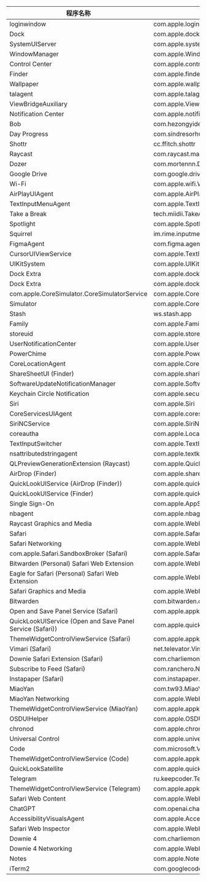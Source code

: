 | 程序名称                                                  | Bundle ID                                                   |
| --------------------------------------------------------- | ----------------------------------------------------------- |
| loginwindow                                               | com.apple.loginwindow                                       |
| Dock                                                      | com.apple.dock                                              |
| SystemUIServer                                            | com.apple.systemuiserver                                    |
| WindowManager                                             | com.apple.WindowManager                                     |
| Control Center                                            | com.apple.controlcenter                                     |
| Finder                                                    | com.apple.finder                                            |
| Wallpaper                                                 | com.apple.wallpaper.agent                                   |
| talagent                                                  | com.apple.talagent                                          |
| ViewBridgeAuxiliary                                       | com.apple.ViewBridgeAuxiliary                               |
| Notification Center                                       | com.apple.notificationcenterui                              |
| Bob                                                       | com.hezongyidev.Bob                                         |
| Day Progress                                              | com.sindresorhus.Day-Progress                               |
| Shottr                                                    | cc.ffitch.shottr                                            |
| Raycast                                                   | com.raycast.macos                                           |
| Dozer                                                     | com.mortennn.Dozer                                          |
| Google Drive                                              | com.google.drivefs.finderhelper.findersync                  |
| Wi-Fi                                                     | com.apple.wifi.WiFiAgent                                    |
| AirPlayUIAgent                                            | com.apple.AirPlayUIAgent                                    |
| TextInputMenuAgent                                        | com.apple.TextInputMenuAgent                                |
| Take a Break                                              | tech.miidii.TakeABreak                                      |
| Spotlight                                                 | com.apple.Spotlight                                         |
| Squirrel                                                  | im.rime.inputmethod.Squirrel                                |
| FigmaAgent                                                | com.figma.agent                                             |
| CursorUIViewService                                       | com.apple.TextInputUI.xpc.CursorUIViewService               |
| UIKitSystem                                               | com.apple.UIKitSystemApp                                    |
| Dock Extra                                                | com.apple.dock.extra                                        |
| Dock Extra                                                | com.apple.dock.external.extra.arm64                         |
| com.apple.CoreSimulator.CoreSimulatorService              | com.apple.CoreSimulator.CoreSimulatorService                |
| Simulator                                                 | com.apple.CoreSimulator.SimulatorTrampoline                 |
| Stash                                                     | ws.stash.app                                                |
| Family                                                    | com.apple.Family                                            |
| storeuid                                                  | com.apple.storeuid                                          |
| UserNotificationCenter                                    | com.apple.UserNotificationCenter                            |
| PowerChime                                                | com.apple.PowerChime                                        |
| CoreLocationAgent                                         | com.apple.CoreLocationAgent                                 |
| ShareSheetUI (Finder)                                     | com.apple.sharing.ShareSheetUI                              |
| SoftwareUpdateNotificationManager                         | com.apple.SoftwareUpdateNotificationManager                 |
| Keychain Circle Notification                              | com.apple.security.Keychain-Circle-Notification             |
| Siri                                                      | com.apple.Siri                                              |
| CoreServicesUIAgent                                       | com.apple.coreservices.uiagent                              |
| SiriNCService                                             | com.apple.SiriNCService                                     |
| coreautha                                                 | com.apple.LocalAuthentication.UIAgent                       |
| TextInputSwitcher                                         | com.apple.TextInputSwitcher                                 |
| nsattributedstringagent                                   | com.apple.textkit.nsattributedstringagent                   |
| QLPreviewGenerationExtension (Raycast)                    | com.apple.QuickLookUIFramework.QLPreviewGenerationExtension |
| AirDrop (Finder)                                          | com.apple.share.AirDrop.send                                |
| QuickLookUIService (AirDrop (Finder))                     | com.apple.quicklook.QuickLookUIService                      |
| QuickLookUIService (Finder)                               | com.apple.quicklook.QuickLookUIService                      |
| Single Sign-On                                            | com.apple.AppSSOAgent                                       |
| nbagent                                                   | com.apple.nbagent                                           |
| Raycast Graphics and Media                                | com.apple.WebKit.GPU                                        |
| Safari                                                    | com.apple.Safari                                            |
| Safari Networking                                         | com.apple.WebKit.Networking                                 |
| com.apple.Safari.SandboxBroker (Safari)                   | com.apple.Safari.SandboxBroker                              |
| Bitwarden (Personal) Safari Web Extension                 | com.apple.WebKit.WebContent                                 |
| Eagle for Safari (Personal) Safari Web Extension          | com.apple.WebKit.WebContent                                 |
| Safari Graphics and Media                                 | com.apple.WebKit.GPU                                        |
| Bitwarden                                                 | com.bitwarden.desktop.safari                                |
| Open and Save Panel Service (Safari)                      | com.apple.appkit.xpc.openAndSavePanelService                |
| QuickLookUIService (Open and Save Panel Service (Safari)) | com.apple.quicklook.QuickLookUIService                      |
| ThemeWidgetControlViewService (Safari)                    | com.apple.appkit.xpc.ThemeWidgetControlViewService          |
| Vimari (Safari)                                           | net.televator.Vimari.SafariExtension                        |
| Downie Safari Extension (Safari)                          | com.charliemonroe.Downie-4-Downie-Extension                 |
| Subscribe to Feed (Safari)                                | com.ranchero.NetNewsWire-Evergreen.SubscribeToFeed          |
| Instapaper (Safari)                                       | com.instapaper.Instapaper-Mac.Safari                        |
| MiaoYan                                                   | com.tw93.MiaoYan                                            |
| MiaoYan Networking                                        | com.apple.WebKit.Networking                                 |
| ThemeWidgetControlViewService (MiaoYan)                   | com.apple.appkit.xpc.ThemeWidgetControlViewService          |
| OSDUIHelper                                               | com.apple.OSDUIHelper                                       |
| chronod                                                   | com.apple.chronod                                           |
| Universal Control                                         | com.apple.universalcontrol                                  |
| Code                                                      | com.microsoft.VSCode                                        |
| ThemeWidgetControlViewService (Code)                      | com.apple.appkit.xpc.ThemeWidgetControlViewService          |
| QuickLookSatellite                                        | com.apple.quicklook.satellite                               |
| Telegram                                                  | ru.keepcoder.Telegram                                       |
| ThemeWidgetControlViewService (Telegram)                  | com.apple.appkit.xpc.ThemeWidgetControlViewService          |
| Safari Web Content                                        | com.apple.WebKit.WebContent                                 |
| ChatGPT                                                   | com.openai.chat                                             |
| AccessibilityVisualsAgent                                 | com.apple.AccessibilityVisualsAgent                         |
| Safari Web Inspector                                      | com.apple.WebKit.WebContent                                 |
| Downie 4                                                  | com.charliemonroe.Downie-4                                  |
| Downie 4 Networking                                       | com.apple.WebKit.Networking                                 |
| Notes                                                     | com.apple.Notes.WidgetExtension                             |
| iTerm2                                                    | com.googlecode.iterm2                                       |
